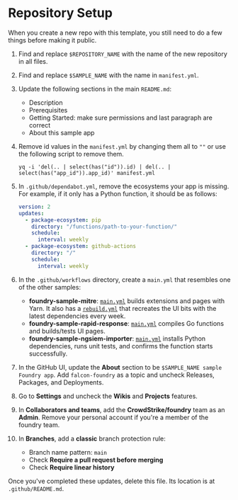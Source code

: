 # Repository Setup

When you create a new repo with this template, you still need to do a few things before making it public.

1. Find and replace `$REPOSITORY_NAME` with the name of the new repository in all files.
2. Find and replace `$SAMPLE_NAME` with the name in `manifest.yml`. 
3. Update the following sections in the main `README.md`:
    * Description
    * Prerequisites
    * Getting Started: make sure permissions and last paragraph are correct
    * About this sample app
4. Remove id values in the `manifest.yml` by changing them all to `""` or use the following script to remove them. 

   ```shell
   yq -i 'del(.. | select(has("id")).id) | del(.. | select(has("app_id")).app_id)' manifest.yml
   ```
   
5. In `.github/dependabot.yml`, remove the ecosystems your app is missing. For example, if it only has a Python function, it should be as follows:

    ```yaml
    version: 2
    updates:
      - package-ecosystem: pip
        directory: "/functions/path-to-your-function/"
        schedule:
          interval: weekly
      - package-ecosystem: github-actions
        directory: "/"
        schedule:
          interval: weekly
    ```

6. In the `.github/workflows` directory, create a `main.yml` that resembles one of the other samples:

   - **foundry-sample-mitre**: [`main.yml`](https://github.com/CrowdStrike/foundry-sample-mitre/blob/main/.github/workflows/main.yml) builds extensions and pages with Yarn. It also has a [`rebuild.yml`](https://github.com/CrowdStrike/foundry-sample-mitre/blob/main/.github/workflows/rebuild.yml) that recreates the UI bits with the latest dependencies every week. 
   - **foundry-sample-rapid-response**: [`main.yml`](https://github.com/CrowdStrike/foundry-sample-rapid-response/blob/main/.github/workflows/main.yml) compiles Go functions and builds/tests UI pages.
   - **foundry-sample-ngsiem-importer**: [`main.yml`](https://github.com/CrowdStrike/foundry-sample-ngsiem-importer/blob/main/.github/workflows/main.yml) installs Python dependencies, runs unit tests, and confirms the function starts successfully. 

7. In the GitHub UI, update the **About** section to be `$SAMPLE_NAME sample Foundry app`. Add `falcon-foundry` as a topic and uncheck Releases, Packages, and Deployments.
8. Go to **Settings** and uncheck the **Wikis** and **Projects** features.
9. In **Collaborators and teams**, add the **CrowdStrike/foundry** team as an **Admin**. Remove your personal account if you're a member of the foundry team.
10. In **Branches**, add a **classic** branch protection rule:

     - Branch name pattern: `main`
     - Check **Require a pull request before merging**
     - Check **Require linear history**

Once you've completed these updates, delete this file. Its location is at `.github/README.md`.
